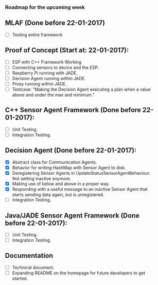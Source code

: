 ### Roadmap for the upcoming week
## MLAF (Done before 22-01-2017)
- [ ] Testing entire framework

## Proof of Concept (Start at: 22-01-2017):
- [ ] ESP with C++ Framework Working
- [ ] Connecting sensors to device and the ESP.
- [ ] Raspberry Pi running with JADE.
- [ ] Decision Agent running within JADE.
- [ ] Proxy running within JADE.
- [ ] Testcase: "Making the Decision Agent executing a plan when a value above and under the max and minimum."

## C++ Sensor Agent Framework (Done before 22-01-2017):
- [ ] Unit Testing.
- [ ] Integration Testing.

## Decision Agent (Done before 22-01-2017):
- [x] Abstract class for Communication Agents.
- [x] Behavior for writing HashMap with Sensor Agent to disk.
- [x] Deregistering Sensor Agents in UpdateStatusSensorAgentBehaviour. Not setting inactive anymore.
- [x] Making use of below and above in a proper way.
- [x] Responding with a useful message to an inactive Sensor Agent that starts sending data again, but is unregistered.
- [ ] Integration Testing.

## Java/JADE Sensor Agent Framework (Done before 22-01-2017):
- [ ] Unit Testing.
- [ ] Integration Testing.

## Documentation
- [ ] Technical document.
- [ ] Expanding README on the homepage for future developers to get started.
